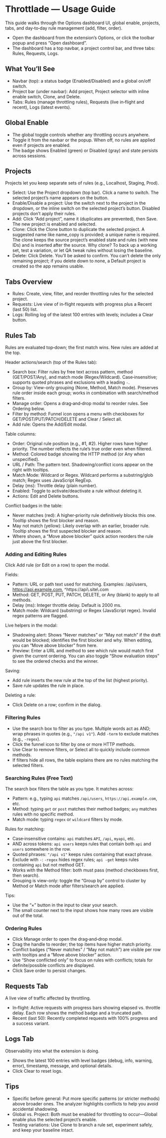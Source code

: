 # Throttlade — Usage Guide

This guide walks through the Options dashboard UI, global enable, projects, tabs, and day‑to‑day rule management (add, filter, order).

- Open the dashboard from the extension’s Options, or click the toolbar popup and press “Open dashboard”.
- The dashboard has a top navbar, a project control bar, and three tabs: Rules, Requests, Logs.

## What You’ll See

- Navbar (top): a status badge (Enabled/Disabled) and a global on/off switch.
- Project bar (under navbar): Add project, Project selector with inline enable switch, Clone, and Delete.
- Tabs: Rules (manage throttling rules), Requests (live in‑flight and recent), Logs (latest events).

## Global Enable

- The global toggle controls whether any throttling occurs anywhere.
- Toggle it from the navbar or the popup. When off, no rules are applied even if projects are enabled.
- The badge shows Enabled (green) or Disabled (gray) and state persists across sessions.

## Projects

Projects let you keep separate sets of rules (e.g., Localhost, Staging, Prod).

- Select: Use the Project dropdown (top bar). Click a name to switch. The selected project’s name appears on the button.
- Enable/Disable a project: Use the switch next to the project in the dropdown, or the inline switch on the selected project’s button. Disabled projects don’t apply their rules.
- Add: Click “Add project”, name it (duplicates are prevented), then Save. The new project is enabled and selected.
- Clone: Click the Clone button to duplicate the selected project. A suggested name like name_copy is provided; a unique name is required. The clone keeps the source project’s enabled state and rules (with new IDs) and is inserted after the source. Why clone? To back up a working set, test a variation, or let QA tweak rules without losing the baseline.
- Delete: Click Delete. You’ll be asked to confirm. You can’t delete the only remaining project; if you delete down to none, a Default project is created so the app remains usable.

## Tabs Overview

- Rules: Create, view, filter, and reorder throttling rules for the selected project.
- Requests: Live view of in‑flight requests with progress plus a Recent (last 50) list.
- Logs: Rolling log of the latest 100 entries with levels; includes a Clear button.

## Rules Tab

Rules are evaluated top‑down; the first match wins. New rules are added at the top.

Header actions/search (top of the Rules tab):
- Search box: Filter rules by free text across pattern, method (GET/POST/Any), and match mode (Regex/Wildcard). Case‑insensitive; supports quoted phrases and exclusions with a leading `-`.
- Group by: View-only grouping (None, Method, Match mode). Preserves rule order inside each group; works in combination with search/method filters.
- Manage order: Opens a drag‑and‑drop modal to reorder rules. See Ordering below.
- Filter by method: Funnel icon opens a menu with checkboxes for GET/POST/PUT/PATCH/DELETE and Clear / Select all.
- Add rule: Opens the Add/Edit modal.

Table columns:
- Order: Original rule position (e.g., #1, #2). Higher rows have higher priority. The number reflects the rule’s true order even when filtered.
- Method: Colored badge showing the HTTP method (or Any when unspecified).
- URL / Path: The pattern text. Shadowing/conflict icons appear on the right with tooltips.
- Match Mode: Wildcard or Regex. Wildcard performs a substring/glob match; Regex uses JavaScript RegExp.
- Delay (ms): Throttle delay (plain number).
- Enabled: Toggle to activate/deactivate a rule without deleting it.
- Actions: Edit and Delete buttons.

Conflict badges in the table:
- Never matches (red): A higher‑priority rule definitively blocks this one. Tooltip shows the first blocker and reason.
- May not match (yellow): Likely overlap with an earlier, broader rule. Tooltip shows the first suspected blocker and reason.
- Where shown, a “Move above blocker” quick action reorders the rule just above the first blocker.

### Adding and Editing Rules

Click Add rule (or Edit on a row) to open the modal.

Fields:
- Pattern: URL or path text used for matching. Examples: /api/users, https://api.example.com, ^https://api\\.site\\.com
- Method: GET, POST, PUT, PATCH, DELETE, or Any (blank) to apply to all methods.
- Delay (ms): Integer throttle delay. Default is 2000 ms.
- Match mode: Wildcard (substring) or Regex (JavaScript regex). Invalid regex patterns are flagged.

Live helpers in the modal:
- Shadowing alert: Shows “Never matches” or “May not match” if the draft would be blocked; identifies the first blocker and why. When editing, you can “Move above blocker” from here.
- Preview: Enter a URL and method to see which rule would match first given the current ordering. You can also toggle “Show evaluation steps” to see the ordered checks and the winner.

Saving:
- Add rule inserts the new rule at the top of the list (highest priority).
- Save rule updates the rule in place.

Deleting a rule:
- Click Delete on a row; confirm in the dialog.

### Filtering Rules

- Use the search box to filter as you type. Multiple words act as AND; wrap phrases in quotes (e.g., `"/api v1"`). Add `-term` to exclude matches (e.g., `-regex`).
- Click the funnel icon to filter by one or more HTTP methods.
- Use Clear to remove filters, or Select all to quickly include common methods.
- If filters hide all rows, the table explains there are no rules matching the selected filters.

### Searching Rules (Free Text)

The search box filters the table as you type. It matches across:
- Pattern: e.g., typing `api` matches `/api/users`, `https://api.example.com`, etc.
- Method: typing `get` or `post` matches their method badges; `any` matches rules with no specific method.
- Match mode: typing `regex` or `wildcard` filters by mode.

Rules for matching:
- Case‑insensitive contains: `api` matches `API`, `/api`, `myapi`, etc.
- AND across tokens: `api users` keeps rules that contain both `api` and `users` somewhere in the row.
- Quoted phrases: `"/api v1"` keeps rules containing that exact phrase.
- Exclude with `-`: `-regex` hides regex rules; `api -get` keeps rules containing `api` but not method GET.
- Works with the Method filter: both must pass (method checkboxes first, then search).
- Grouping is view-only: toggle the “Group by” control to cluster by Method or Match mode after filters/search are applied.

Tips:
- Use the “×” button in the input to clear your search.
- The small counter next to the input shows how many rows are visible out of the total.

### Ordering Rules

- Click Manage order to open the drag‑and‑drop modal.
- Drag the handle to reorder; the top items have higher match priority.
- Conflict badges (“Never matches” / “May not match”) are visible per row with tooltips and a “Move above blocker” action.
- Use “Show conflicted only” to focus on rules with conflicts; totals for definite/possible conflicts are displayed.
- Click Save order to persist changes.

## Requests Tab

A live view of traffic affected by throttling.
- In‑flight: Active requests with progress bars showing elapsed vs. throttle delay. Each row shows the method badge and a truncated path.
- Recent (last 50): Recently completed requests with 100% progress and a success variant.

## Logs Tab

Observability into what the extension is doing.
- Shows the latest 100 entries with level badges (debug, info, warning, error), timestamp, message, and optional details.
- Click Clear to reset logs.

## Tips

- Specific before general: Put more specific patterns (or stricter methods) above broader ones. The analyzer highlights conflicts to help you avoid accidental shadowing.
- Global vs. Project: Both must be enabled for throttling to occur—Global enable plus the selected project’s enable.
- Testing variations: Use Clone to branch a rule set, experiment safely, and keep your baseline intact.
